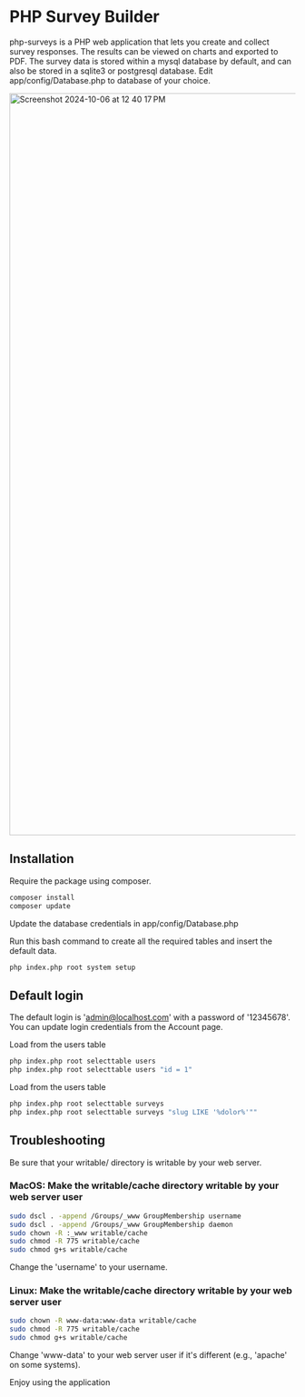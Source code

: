 # PHP Survey Builder

php-surveys is a PHP web application that lets you create and collect survey responses. The results can be viewed on charts and exported to PDF. The survey data is stored within a mysql database by default, and can also be stored in a sqlite3 or postgresql database. Edit app/config/Database.php to database of your choice.

<img width="1307" alt="Screenshot 2024-10-06 at 12 40 17 PM" src="https://github.com/user-attachments/assets/65bafd91-e8df-476c-82de-1ede878107d3">

## Installation
Require the package using composer.
```bash
composer install
composer update
```

Update the database credentials in app/config/Database.php

Run this bash command to create all the required tables and insert the default data.
```bash
php index.php root system setup
```

## Default login
The default login is 'admin@localhost.com' with a password of '12345678'. You can update login credentials from the Account page.

Load from the users table
```bash
php index.php root selecttable users
php index.php root selecttable users "id = 1"
```

Load from the users table
```bash
php index.php root selecttable surveys
php index.php root selecttable surveys "slug LIKE '%dolor%'""
```

## Troubleshooting
Be sure that your writable/ directory is writable by your web server.

### MacOS: Make the writable/cache directory writable by your web server user
```bash
sudo dscl . -append /Groups/_www GroupMembership username
sudo dscl . -append /Groups/_www GroupMembership daemon
sudo chown -R :_www writable/cache
sudo chmod -R 775 writable/cache
sudo chmod g+s writable/cache
```

Change the 'username' to your username.

### Linux: Make the writable/cache directory writable by your web server user
```bash
sudo chown -R www-data:www-data writable/cache
sudo chmod -R 775 writable/cache
sudo chmod g+s writable/cache
```

Change 'www-data' to your web server user if it's different (e.g., 'apache' on some systems).

Enjoy using the application
